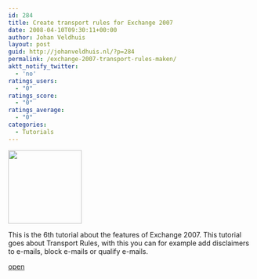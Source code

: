 ```yaml
---
id: 284
title: Create transport rules for Exchange 2007
date: 2008-04-10T09:30:11+00:00
author: Johan Veldhuis
layout: post
guid: http://johanveldhuis.nl/?p=284
permalink: /exchange-2007-transport-rules-maken/
aktt_notify_twitter:
  - 'no'
ratings_users:
  - "0"
ratings_score:
  - "0"
ratings_average:
  - "0"
categories:
  - Tutorials
---
```

[<img class="alignnone size-thumbnail wp-image-278" title="Conditions" src="https://i0.wp.com/johanveldhuis.nl/wp-content/uploads/2008/04/tr_rule_step_3-150x150.jpg?resize=150%2C150" alt="" width="150" height="150" srcset="https://i0.wp.com/johanveldhuis.nl/wp-content/uploads/2008/04/tr_rule_step_3.jpg?resize=150%2C150&ssl=1 150w, https://i0.wp.com/johanveldhuis.nl/wp-content/uploads/D:\Web\wordpress/wp-content/uploads/2008/04/tr_rule_step_3.jpg?zoom=2&resize=150%2C150&ssl=1 300w, https://i0.wp.com/johanveldhuis.nl/wp-content/uploads/D:\Web\wordpress/wp-content/uploads/2008/04/tr_rule_step_3.jpg?zoom=3&resize=150%2C150&ssl=1 450w" sizes="(max-width: 150px) 100vw, 150px" data-recalc-dims="1" />](https://i0.wp.com/johanveldhuis.nl/wp-content/uploads/2008/04/tr_rule_step_3.jpg)

This is the 6th tutorial about the features of Exchange 2007. This tutorial goes about Transport Rules, with this you can for example add disclaimers to e-mails, block e-mails or qualify e-mails.

[open](http://johanveldhuis.nl/?page_id=273)